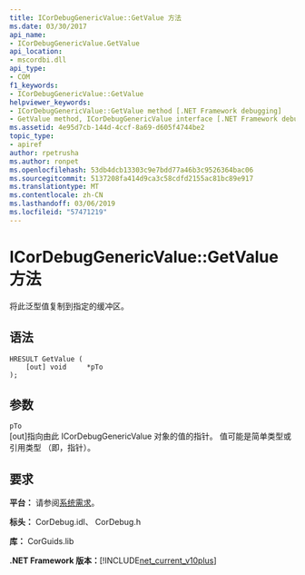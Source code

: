 ```yaml
---
title: ICorDebugGenericValue::GetValue 方法
ms.date: 03/30/2017
api_name:
- ICorDebugGenericValue.GetValue
api_location:
- mscordbi.dll
api_type:
- COM
f1_keywords:
- ICorDebugGenericValue::GetValue
helpviewer_keywords:
- ICorDebugGenericValue::GetValue method [.NET Framework debugging]
- GetValue method, ICorDebugGenericValue interface [.NET Framework debugging]
ms.assetid: 4e95d7cb-144d-4ccf-8a69-d605f4744be2
topic_type:
- apiref
author: rpetrusha
ms.author: ronpet
ms.openlocfilehash: 53db4dcb13303c9e7bdd77a46b3c9526364bac06
ms.sourcegitcommit: 5137208fa414d9ca3c58cdfd2155ac81bc89e917
ms.translationtype: MT
ms.contentlocale: zh-CN
ms.lasthandoff: 03/06/2019
ms.locfileid: "57471219"
---
```

# <a name="icordebuggenericvaluegetvalue-method"></a>ICorDebugGenericValue::GetValue 方法
将此泛型值复制到指定的缓冲区。  
  
## <a name="syntax"></a>语法  
  
```  
HRESULT GetValue (  
    [out] void     *pTo  
);  
```  
  
## <a name="parameters"></a>参数  
 `pTo`  
 [out]指向由此 ICorDebugGenericValue 对象的值的指针。 值可能是简单类型或引用类型 （即，指针）。  
  
## <a name="requirements"></a>要求  
 **平台：** 请参阅[系统需求](../../../../docs/framework/get-started/system-requirements.md)。  
  
 **标头：** CorDebug.idl、 CorDebug.h  
  
 **库：** CorGuids.lib  
  
 **.NET Framework 版本：**[!INCLUDE[net_current_v10plus](../../../../includes/net-current-v10plus-md.md)]

